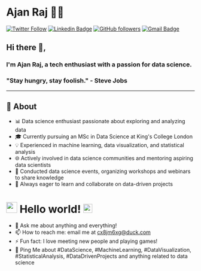 # Ajan Raj 👨‍💻

[![Twitter Follow](https://img.shields.io/twitter/follow/ajanraj25?label=Follow)](https://twitter.com/intent/follow?screen_name=ajanraj25)
[![Linkedin Badge](https://img.shields.io/badge/-ajanraj-blue?style=flat-square&logo=Linkedin&logoColor=white&link=https://www.linkedin.com/in/ajanraj/)](https://www.linkedin.com/in/ajanraj/)
[![GitHub followers](https://img.shields.io/github/followers/ajanraj?label=Follow&style=social)](https://github.com/ajanraj/?tab=follow)
[![Gmail Badge](https://img.shields.io/badge/-cx8jm6xg@duck.com-c14438?style=flat-square&logo=Gmail&logoColor=white&link=mailto:cx8jm6xg@duck.com)](mailto:cx8jm6xg@duck.com)

## Hi there 👋,

### I'm Ajan Raj, a tech enthusiast with a passion for data science.

### "Stay hungry, stay foolish." - Steve Jobs

---

## 🧐 About

- 📊 Data science enthusiast passionate about exploring and analyzing data
- 🎓 Currently pursuing an MSc in Data Science at King's College London
- 💡 Experienced in machine learning, data visualization, and statistical analysis
- 🌐 Actively involved in data science communities and mentoring aspiring data scientists
- 🎤 Conducted data science events, organizing workshops and webinars to share knowledge
- 🚀 Always eager to learn and collaborate on data-driven projects

# <img src="https://github.com/TheDudeThatCode/TheDudeThatCode/blob/master/Assets/Hi.gif" width="29px"> Hello world!&nbsp;<img src="https://github.com/TheDudeThatCode/TheDudeThatCode/blob/master/Assets/Earth.gif" width="24px">

- 💬 Ask me about anything and everything!
- 📫 How to reach me: email me at cx8jm6xg@duck.com
- ⚡ Fun fact: I love meeting new people and playing games!
- 💬 Ping Me about #DataScience, #MachineLearning, #DataVisualization, #StatisticalAnalysis, #DataDrivenProjects and anything related to data science

<!--
**ajanraj/ajanraj** is a ✨ _special_ ✨ repository because its `README.md` (this file) appears on your GitHub profile.

🤔

-->
